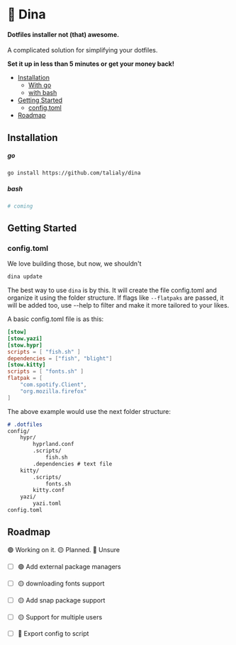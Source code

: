 # 🦕 Dina

#### Dotfiles installer not (that) awesome.
A complicated solution for simplifying your dotfiles. 

**Set it up in less than 5 minutes or get your money back!**

- [Installation](#installation)
	* [With go](#go)
	* [with bash](#bash)
- [Getting Started](#getting-started)
    * [config.toml](#config.toml)
- [Roadmap](#roadmap)

## Installation
##### go
```bash
go install https://github.com/talialy/dina
```
##### bash
```bash
# coming
```


## Getting Started
### config.toml
We love building those, but now, we shouldn't

```bash
dina update
```
The best way to use `dina` is by this.
It will create the file config.toml and organize it using the folder structure. If flags like `--flatpaks` are passed, it will be added too, use --help to filter and make it more tailored to your likes.

A basic config.toml file is as this:

```toml
[stow]
[stow.yazi]
[stow.hypr]
scripts = [ "fish.sh" ]
dependencies = ["fish", "blight"]
[stow.kitty]
scripts = [ "fonts.sh" ]
flatpak = [
    "com.spotify.Client",
    "org.mozilla.firefox"
]
```

The above example would use the next folder structure:
```md
# .dotfiles
config/
    hypr/
        hyprland.conf
        .scripts/
            fish.sh
        .dependencies # text file
	kitty/
		.scripts/
			fonts.sh
		kitty.conf
	yazi/
		yazi.toml
config.toml
```


## Roadmap
🟢 Working on it. 🟡 Planned. 🔴 Unsure

- [ ] 🟢 Add external package managers
- [ ] 🟡 downloading fonts support
- [ ] 🟡 Add snap package support 
- [ ] 🟡 Support for multiple users
- [ ] 🔴 Export config to script 

